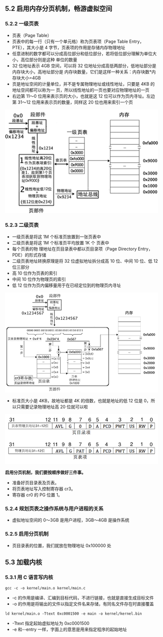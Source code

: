 ## 5.2 启用内存分页机制，畅游虚拟空间


### 5.2.2 一级页表

* 页表（Page Table）
* 页表中的每一行（只有一个单元格）称为页表项（Page Table Entry， PTE），其大小是 4 字节，页表项的作用是存储内存物理地址
* 任意进制的数字都可以分成高位部分和低位部分，若将低位部分理解为单位大小，高位部分则是这种 单位的数量
* 32 位地址表示 4GB 空间，可以将 32 位地址分成高低两部分，低地址部分是内存块大小，高地址部分是 内存块数量，它们是这样一种关系：内存块数\*内存块大小=4GB
* 页是地址空间的计量单位，并不是专属物理地址或线性地址，只要是 4KB 的地址空间都可以称为一 页，所以线性地址的一页也要对应物理地址的一页
* 右边第 11～0 位用来表示页的大小，也就是这 12 位可以作为页内寻址。左边第 31～12 位用来表示页的数量，同样这 20 位也用来索引一个页

<img src='5-12.png' />


### 5.2.3 二级页表

* 一级页表是将这 1M 个标准页放置到一张页表中
* 二级页表是将这 1M 个标准页平均放置 1K 个 页表中
* 每个页表的物 理地址在页目录表中都以页目录项（Page Directory Entry， PDE）的形式存储
* 二级页表地址转换原理是将 32 位虚拟地址拆分成高 10 位、中间 10 位、低 12 位三部分
* 高 10 位作为页表的索引
* 中间 10 位作为物理页的索引
* 低 12 位作为页内偏移量用于在已经定位到的物理页内寻址

<img src="5-14.png" />

* 标准页大小是 4KB，故地址都是 4K 的倍数，也就是地址的低 12 位是 0，所以只需要记录物理地址高 20 位就可以啦

<img src="5-16.png" />

**启用分页机制，我们要按顺序做好三件事。**

* 准备好页目录表及页表。
* 将页表地址写入控制寄存器 cr3。
* 寄存器 cr0 的 PG 位置 1。

### 5.2.4 规划页表之操作系统与用户进程的关系

* 虚拟地址空间的 0～3GB 是用户进程，3GB～4GB 是操作系统

### 5.2.5 启用分页机制

* 页目录表的位置，我们就放在物理地址 0x100000 处


## 5.3 加载内核

### 5.3.1 用 C 语言写内核

```
gcc -c -o kernel/main.o kernel/main.c
```

* -c 的作用是编译、汇编到目标代码，不进行链接，也就是直接生成目标文件
* -o 的作用是将输出的文件以指定文件名来存储，有同名文件存在时直接覆盖

```
ld kernel/main.o -Ttext 0xc0001500 -e main -o kernel/kernel.bin
```

* -Ttext 指定起始虚拟地址为 0xc0001500
* -e 和--entry 一样，字面上的意思是用来指定程序的起始地址

